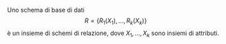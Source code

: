 Uno schema di base di dati $$R = \{ R_{1}(X_{1}),\ldots, R_{k}(X_{k}) \}$$ è un insieme di schemi di relazione, dove $X_{1},\ldots, X_{k}$ sono insiemi di attributi.